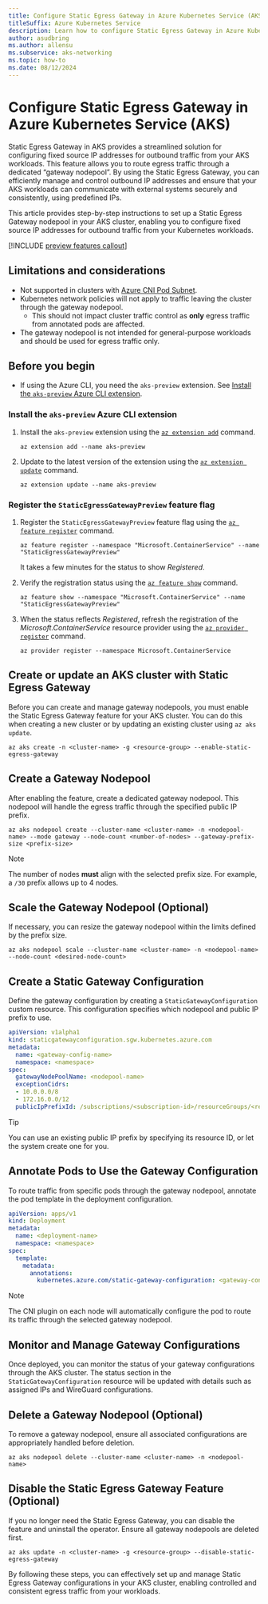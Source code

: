 ```yaml
---
title: Configure Static Egress Gateway in Azure Kubernetes Service (AKS) - Preview
titleSuffix: Azure Kubernetes Service
description: Learn how to configure Static Egress Gateway in Azure Kubernetes Service (AKS) manage egress traffic from a constant IP address.
author: asudbring
ms.author: allensu
ms.subservice: aks-networking
ms.topic: how-to
ms.date: 08/12/2024
---
```


# Configure Static Egress Gateway in Azure Kubernetes Service (AKS)

Static Egress Gateway in AKS provides a streamlined solution for configuring fixed source IP addresses for outbound traffic from your AKS workloads. This feature allows you to route egress traffic through a dedicated “gateway nodepool”. By using the Static Egress Gateway, you can efficiently manage and control outbound IP addresses and ensure that your AKS workloads can communicate with external systems securely and consistently, using predefined IPs.

This article provides step-by-step instructions to set up a Static Egress Gateway nodepool in your AKS cluster, enabling you to configure fixed source IP addresses for outbound traffic from your Kubernetes workloads.

[!INCLUDE [preview features callout](~/reusable-content/ce-skilling/azure/includes/aks/includes/preview/preview-callout.md)]

## Limitations and considerations

- Not supported in clusters with [Azure CNI Pod Subnet][azure-cni-pod-subnet].
- Kubernetes network policies will not apply to traffic leaving the cluster through the gateway nodepool.
  - This should not impact cluster traffic control as **only** egress traffic from annotated pods are affected.
- The gateway nodepool is not intended for general-purpose workloads and should be used for egress traffic only.

## Before you begin

- If using the Azure CLI, you need the `aks-preview` extension. See [Install the `aks-preview` Azure CLI extension](#install-the-aks-preview-azure-cli-extension).

### Install the `aks-preview` Azure CLI extension

1. Install the `aks-preview` extension using the [`az extension add`][az-extension-add] command.

    ```azurecli-interactive
    az extension add --name aks-preview
    ```

2. Update to the latest version of the extension using the [`az extension update`][az-extension-update] command.

    ```azurecli-interactive
    az extension update --name aks-preview
    ```

### Register the `StaticEgressGatewayPreview` feature flag

1. Register the `StaticEgressGatewayPreview` feature flag using the [`az feature register`][az-feature-register] command.

    ```azurecli-interactive
    az feature register --namespace "Microsoft.ContainerService" --name "StaticEgressGatewayPreview"
    ```

    It takes a few minutes for the status to show *Registered*.

2. Verify the registration status using the [`az feature show`][az-feature-show] command.

    ```azurecli-interactive
    az feature show --namespace "Microsoft.ContainerService" --name "StaticEgressGatewayPreview"
    ```

3. When the status reflects _Registered_, refresh the registration of the _Microsoft.ContainerService_ resource provider using the [`az provider register`][az-provider-register] command.

    ```azurecli-interactive
    az provider register --namespace Microsoft.ContainerService
    ```

## Create or update an AKS cluster with Static Egress Gateway

Before you can create and manage gateway nodepools, you must enable the Static Egress Gateway feature for your AKS cluster. You can do this when creating a new cluster or by updating an existing cluster using `az aks update`.

```azurecli-interactive
az aks create -n <cluster-name> -g <resource-group> --enable-static-egress-gateway
```

## Create a Gateway Nodepool

After enabling the feature, create a dedicated gateway nodepool. This nodepool will handle the egress traffic through the specified public IP prefix.

```azurecli-interactive
az aks nodepool create --cluster-name <cluster-name> -n <nodepool-name> --mode gateway --node-count <number-of-nodes> --gateway-prefix-size <prefix-size>
```

> [!NOTE] 
> The number of nodes **must** align with the selected prefix size. For example, a `/30` prefix allows up to 4 nodes.

## Scale the Gateway Nodepool (Optional)

If necessary, you can resize the gateway nodepool within the limits defined by the prefix size.

```azurecli-interactive
az aks nodepool scale --cluster-name <cluster-name> -n <nodepool-name> --node-count <desired-node-count>
```

## Create a Static Gateway Configuration

Define the gateway configuration by creating a `StaticGatewayConfiguration` custom resource. This configuration specifies which nodepool and public IP prefix to use.

```yaml
apiVersion: v1alpha1
kind: staticgatewayconfiguration.sgw.kubernetes.azure.com
metadata:
  name: <gateway-config-name>
  namespace: <namespace>
spec:
  gatewayNodePoolName: <nodepool-name>
  exceptionCidrs:
  - 10.0.0.0/8
  - 172.16.0.0/12
  publicIpPrefixId: /subscriptions/<subscription-id>/resourceGroups/<resource-group>/providers/Microsoft.Network/publicIPPrefixes/<prefix-name>
```

> [!TIP]
> You can use an existing public IP prefix by specifying its resource ID, or let the system create one for you.

## Annotate Pods to Use the Gateway Configuration

To route traffic from specific pods through the gateway nodepool, annotate the pod template in the deployment configuration.

```yaml
apiVersion: apps/v1
kind: Deployment
metadata:
  name: <deployment-name>
  namespace: <namespace>
spec:
  template:
    metadata:
      annotations:
        kubernetes.azure.com/static-gateway-configuration: <gateway-config-name>
```

> [!NOTE]
> The CNI plugin on each node will automatically configure the pod to route its traffic through the selected gateway nodepool.

## Monitor and Manage Gateway Configurations

Once deployed, you can monitor the status of your gateway configurations through the AKS cluster. The status section in the `StaticGatewayConfiguration` resource will be updated with details such as assigned IPs and WireGuard configurations.

## Delete a Gateway Nodepool (Optional)

To remove a gateway nodepool, ensure all associated configurations are appropriately handled before deletion.

```azurecli
az aks nodepool delete --cluster-name <cluster-name> -n <nodepool-name>
```

## Disable the Static Egress Gateway Feature (Optional)

If you no longer need the Static Egress Gateway, you can disable the feature and uninstall the operator. Ensure all gateway nodepools are deleted first.

```azurecli
az aks update -n <cluster-name> -g <resource-group> --disable-static-egress-gateway
```

By following these steps, you can effectively set up and manage Static Egress Gateway configurations in your AKS cluster, enabling controlled and consistent egress traffic from your workloads.

<!-- LINKS - Internal -->
[az-provider-register]: /cli/azure/provider#az-provider-register
[az-feature-register]: /cli/azure/feature#az-feature-register
[az-feature-show]: /cli/azure/feature#az-feature-show
[az-extension-add]: /cli/azure/extension#az-extension-add
[az-extension-update]: /cli/azure/extension#az-extension-update
[az-aks-create]: /cli/azure/aks#az-aks-create
[az-aks-update]: /cli/azure/aks#az-aks-update
[azure-cni-pod-subnet]: concepts-network-azure-cnii-pod-subnet.md